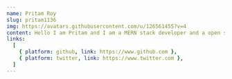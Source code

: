 ```yaml
---
name: Pritam Roy
slug: pritam1136
img: https://avatars.githubusercontent.com/u/126561455?v=4
content: Hello I am Pritam and I am a MERN stack developer and a open source enthusiast.
links:
  [
    { platform: github, link: https://www.github.com },
    { platform: twitter, link: https://www.twitter.com },
  ]
---
```

